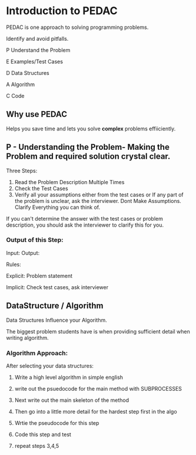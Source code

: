 # Introduction to PEDAC


PEDAC is one approach to solving programming problems.

Identify and avoid pitfalls.

P Understand the Problem

E Examples/Test Cases

D Data Structures

A Algorithm

C Code


## Why use PEDAC

Helps you save time and lets you solve **complex** problems effiiciently.

## P - Understanding the Problem- Making the Problem and required solution crystal clear.

Three Steps:

1. Read the Problem Description Multiple Times
2. Check the Test Cases
3. Verify all your assumptions either from the test cases or If any part of the problem is unclear, ask the interviewer. Dont Make Assumptions. Clarify Everything you can think of.

If you can't determine the answer with the test cases or problem description, you should ask the interviewer to clarify this for you.

### Output of this Step:

Input:
Output:

Rules:

Explicit: Problem statement


Implicit: Check test cases, ask interviewer

## DataStructure / Algorithm

Data Structures Influence your Algorithm.

The biggest problem students have is when providing sufficient detail when writing algorithm.


### Algorithm Approach:

After selecting your data structures:

1. Write a high level algorithm in simple english
2. write out the psuedocode for the main method with SUBPROCESSES
2. Next write out the main skeleton of the method

3. Then go into a little more detail for the hardest step first in the algo
4. Wrtie the pseudocode for this step
5. Code this step and test

6. repeat steps 3,4,5